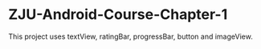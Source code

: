 # ZJU-Android-Course-Chapter-1

This project uses textView, ratingBar, progressBar, button and imageView.
